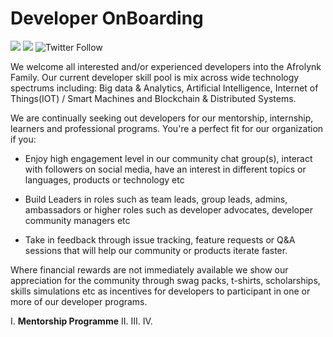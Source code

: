# Developer OnBoarding

[![](https://img.shields.io/badge/made%20by-Afrolynk-maroon.svg?style=flat-square)](https://afrolynk.com/)
[![](https://img.shields.io/badge/project-Factory24-maroon.svg?style=flat-square)](http://factory24.org/)
![Twitter Follow](https://img.shields.io/twitter/follow/afrolynk?label=Follow&style=social)

We welcome all interested and/or experienced developers into the Afrolynk Family. Our current developer skill pool is mix across wide technology spectrums including: Big data & Analytics, Artificial Intelligence, Internet of Things(IOT) / Smart Machines and Blockchain & Distributed Systems. 

We are continually seeking out developers for our mentorship, internship, learners and professional programs. You're a perfect fit for our organization if you:

 - Enjoy high engagement level in our community chat group(s), interact with followers on social media, have an interest in different topics or languages, products or technology etc

 - Build Leaders in roles such as team leads, group leads, admins, ambassadors or higher roles such as developer advocates, developer community managers etc

 - Take in feedback through issue tracking, feature requests or Q&A sessions that will help our community or products iterate faster.

Where financial rewards are not immediately available we show our appreciation for the community through swag packs, t-shirts, scholarships, skills simulations etc as incentives for developers to participant in one or more of our developer programs. 

I. <strong>Mentorship Programme</strong>
II. <strong></strong>
III. <strong></strong>
IV. <strong></strong>
